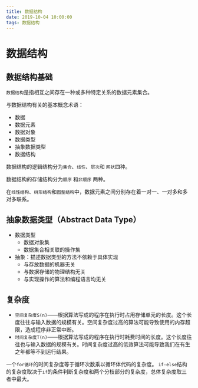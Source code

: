 ```yaml
---
title: 数据结构
date: 2019-10-04 10:00:00
tags: 数据结构
---
```


# 数据结构

## 数据结构基础

`数据结构`是指相互之间存在一种或多种特定关系的数据元素集合。

与数据结构有关的基本概念术语：

- 数据
- 数据元素
- 数据对象
- 数据类型
- 抽象数据类型
- 数据结构



数据结构的逻辑结构分为`集合`、`线性`、`层次`和 `网状`四种。

数据结构的存储结构分为`顺序` 和`非顺序` 两种。

在`线性结构`、`树形结构`和`图型结构`中，数据元素之间分别存在着一对一、一对多和多对多联系。

## 抽象数据类型（Abstract Data Type）

- 数据类型
  - 数据对象集
  - 数据集合相关联的操作集
- 抽象：描述数据类型的方法不依赖于具体实现
  - 与存放数据的机器无关
  - 与数据存储的物理结构无关
  - 与实现操作的算法和编程语言均无关

## 复杂度

- `空间复杂度S(n)`——根据算法写成的程序在执行时占用存储单元的长度。这个长度往往与输入数据的规模有关。空间复杂度过高的算法可能导致使用的内存超限，造成程序非正常中断。
- `时间复杂度T(n)`——根据算法写成的程序在执行时耗费时间的长度。这个长度往往也与输入数据的规模有关。时间复杂度过高的低效算法可能导致我们在有生之年都等不到运行结果。

一个`for循环`的时间复杂度等于循环次数乘以循环体代码的复杂度。
`if-else`结构的复杂度取决于`if`的条件判断复杂度和两个分枝部分的复杂度，总体复杂度取三者中最大。